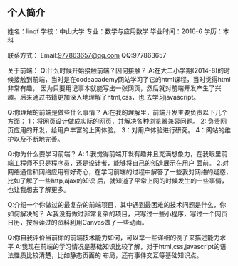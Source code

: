 <h2>个人简介</h2>
姓名：linqf
学校：中山大学
专业：数学与应用数学
毕业时间：2016-6
学历：本科

联系方式：
Email:977863657@qq.com   QQ:977863657

关于前端：
Q:什么时候开始接触前端？因何接触？
A:在大二小学期(2014-8)的时候接触到前端，当时是在codeacademy网站学习了它的html课程，当时觉得html非常有趣，
  因为只要用记事本就能写出一张网页，然后就对前端开发产生了兴趣。后来通过书籍更加深入地理解了html,css，也
  去学习javascript。
  
Q:你理解的前端是做些什么事情？
A:在我的理解里，前端开发主要负责以下几个方面：
  1：将网页设计做成实际的网页，并解决各种浏览器兼容问题。
  2: 负责网页应用的开发，给用户丰富的上网体验。
  3：对用户体验进行研究。
  4：网站的维护以及不断地完善。
  
Q:你为什么要学习前端？
A: 1.我觉得前端开发有趣并且充满想象力，在我眼里前端工程师不只是程序员，还是设计者，能够将自己的创造展示在用户
      面前。
   2.对网络通信和网络应用有好奇心，在学习前端的过程中解答了一些我对网络的疑惑，比如了解了一些http,ajax的知识
      后，就知道了平常上网的时候发生的一些事情，也让我想去了解更多。

Q:介绍一个你做过的最复杂的前端项目，其中遇到最困难的技术问题是什么，你如何解决的？
A:我没有做过非常复杂的项目，只写过一些小程序，写过一个网页日历，按照读过的资料利用Canvas做了一些动画。

Q:你自我评价当前你的前端技术能力如何，可以举一些详细的例子来描述能力水平
A:我现在前端的学习情况是基础知识比较了解，对于html,css,javascript的语法性质比较清楚，比如静态页面的
   布局，还有事件交互等基础知识点。
